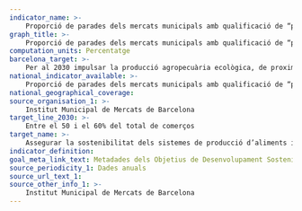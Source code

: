 ```yaml
---
indicator_name: >-
    Proporció de parades dels mercats municipals amb qualificació de “paradistes verds”
graph_title: >-
    Proporció de parades dels mercats municipals amb qualificació de “paradistes verds”
computation_units: Percentatge
barcelona_target: >-
    Per al 2030 impulsar la producció agropecuària ecològica, de proximitat i resilient, a través de la xarxa comercial minorista i majorista, i promoure l’adopció de la Dieta de salut planetària
national_indicator_available: >-
    Proporció de parades dels mercats municipals amb qualificació de “paradistes verds”
national_geographical_coverage: 
source_organisation_1: >-
    Institut Municipal de Mercats de Barcelona
target_line_2030: >-
    Entre el 50 i el 60% del total de comerços
target_name: >-
    Assegurar la sostenibilitat dels sistemes de producció d’aliments i aplicar pràctiques agrícoles resilients que augmentin la productivitat i la producció, contribueixin al manteniment dels ecosistemes, enforteixin la capacitat d’adaptació al canvi climàtic, fenòmens meteorològics extrems, sequeres, inundacions i altres desastres, i millorin progressivament la qualitat del sòl i la terra
indicator_definition:
goal_meta_link_text: Metadades dels Objetius de Desenvolupament Sostenible de les Nacions Unides (pdf 894kB)
source_periodicity_1: Dades anuals
source_url_text_1: 
source_other_info_1: >-
    Institut Municipal de Mercats de Barcelona
---
```


